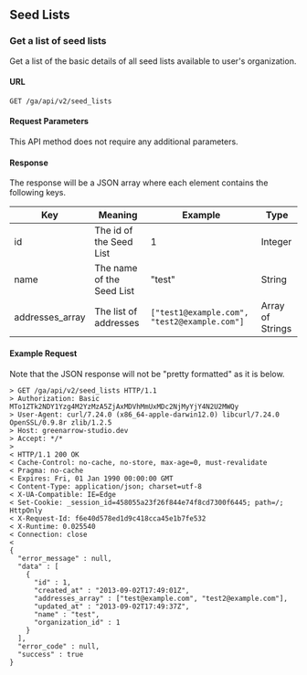 ## Seed Lists


### Get a list of seed lists

Get a list of the basic details of all seed lists available to user's organization.

#### URL

    GET /ga/api/v2/seed_lists

#### Request Parameters

This API method does not require any additional parameters.

#### Response

The response will be a JSON array where each element contains the following keys.

| Key             | Meaning                   | Example                                      | Type             |
| --------------- | ------------------------- | -------------------------------------------- | ---------------- |
| id              | The id of the Seed List   | 1                                            | Integer          |
| name            | The name of the Seed List | "test"                                       | String           |
| addresses_array | The list of addresses     | `["test1@example.com", "test2@example.com"]` | Array of Strings |

#### Example Request

Note that the JSON response will not be "pretty formatted" as it is below.

    > GET /ga/api/v2/seed_lists HTTP/1.1
    > Authorization: Basic MTo1ZTk2NDY1Yzg4M2YzMzA5ZjAxMDVhMmUxMDc2NjMyYjY4N2U2MWQy
    > User-Agent: curl/7.24.0 (x86_64-apple-darwin12.0) libcurl/7.24.0 OpenSSL/0.9.8r zlib/1.2.5
    > Host: greenarrow-studio.dev
    > Accept: */*
    >
    < HTTP/1.1 200 OK
    < Cache-Control: no-cache, no-store, max-age=0, must-revalidate
    < Pragma: no-cache
    < Expires: Fri, 01 Jan 1990 00:00:00 GMT
    < Content-Type: application/json; charset=utf-8
    < X-UA-Compatible: IE=Edge
    < Set-Cookie: _session_id=458055a23f26f844e74f8cd7300f6445; path=/; HttpOnly
    < X-Request-Id: f6e40d578ed1d9c418cca45e1b7fe532
    < X-Runtime: 0.025540
    < Connection: close
    <
    {
      "error_message" : null,
      "data" : [
        {
          "id" : 1,
          "created_at" : "2013-09-02T17:49:01Z",
          "addresses_array" : ["test@example.com", "test2@example.com"],
          "updated_at" : "2013-09-02T17:49:37Z",
          "name" : "test",
          "organization_id" : 1
        }
      ],
      "error_code" : null,
      "success" : true
    }
